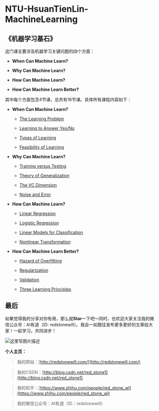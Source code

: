 # NTU-HsuanTienLin-MachineLearning

## 《机器学习基石》

这门课主要涉及机器学习关键问题的四个方面：

- **When Can Machine Learn?**

- **Why Can Machine Learn?**

- **How Can Machine Learn?**

- **How Can Machine Learn Better?**

其中每个方面包含4节课，总共有16节课。具体所有课程内容如下：

- **When Can Machine Learn?**
	
	- [The Learning Problem](https://redstonewill.com/65/)

	- [Learning to Answer Yes/No](https://redstonewill.com/70/)

	- [Types of Learning](https://redstonewill.com/73/)

	- [Feasibility of Learning](https://redstonewill.com/77/)

- **Why Can Machine Learn?**

	- [Training versus Testing](https://redstonewill.com/80/)

	- [Theory of Generalization](https://redstonewill.com/217/)

	- [The VC Dimension](https://redstonewill.com/222/)

	- [Noise and Error](https://redstonewill.com/227/)

- **How Can Machine Learn?**

	- [Linear Regression](https://redstonewill.com/232/)

	- [Logistic Regression](https://redstonewill.com/236/)

	- [Linear Models for Classification](https://redstonewill.com/243/)

	- [Nonlinear Transformation](https://redstonewill.com/246/)

- **How Can Machine Learn Better?**

	- [Hazard of Overfitting](https://redstonewill.com/249/)

	- [Regularization](https://redstonewill.com/252/)

	- [Validation](https://redstonewill.com/255/)

	- [Three Learning Principles](https://redstonewill.com/311/)

## 最后

如果觉得我的分享对你有用，那么就**Star**一下吧～同时，也欢迎大家关注我的微信公众号：AI有道（ID: redstonewill）。我会一如既往发布更多更好的文章给大家！一起学习，共同进步！

![这里写图片描述](https://img-blog.csdn.net/20180422232547537?)

**个人主页：**

>我的网站：[http://redstonewill.com/](http://redstonewill.com/)

>我的CSDN：[http://blog.csdn.net/red_stone1](http://blog.csdn.net/red_stone1)

>我的知乎：[https://www.zhihu.com/people/red_stone_wl](https://www.zhihu.com/people/red_stone_wl)

>我的微信公众号：AI有道（ID：redstonewill）
